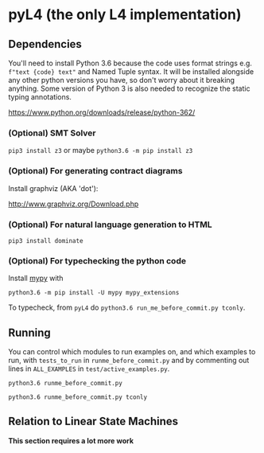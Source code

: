 # pyL4 (the only L4 implementation)

<!--Some limitted info about [L4 readme.md](https://github.com/legalese/complaw-deeptech/blob/master/linear_state_machine_language/README.md)-->

<!-- Most of the [example contracts](https://github.com/legalese/complaw-deeptech/tree/master/linear_state_machine_language/examplesLSM2) are problems from Tom Hvitved's PhD thesis. He wrote executable contracts in the language CSL that he developed. CSL influenced L4/LSM, but in the end they use quite different approaches.  -->

## Dependencies
You'll need to install Python 3.6 because the code uses format strings e.g. `f"text {code} text"` and Named Tuple syntax. It will be installed alongside any other python versions you have, so don't worry about it breaking anything. Some version of Python 3 is also needed to recognize the static typing annotations.

https://www.python.org/downloads/release/python-362/

### (Optional) SMT Solver

`pip3 install z3` or maybe `python3.6 -m pip install z3`

### (Optional) For generating contract diagrams
Install graphviz (AKA 'dot'):

http://www.graphviz.org/Download.php

### (Optional) For natural language generation to HTML

`pip3 install dominate`

### (Optional) For typechecking the python code
Install [mypy](http://mypy-lang.org/) with

`python3.6 -m pip install -U mypy mypy_extensions`

To typecheck, from `pyL4` do `python3.6 run_me_before_commit.py tconly`.



## Running

You can control which modules to run examples on, and which examples to run, with `tests_to_run` in `runme_before_commit.py` and by commenting out lines in `ALL_EXAMPLES` in `test/active_examples.py`.

`python3.6 runme_before_commit.py`

`python3.6 runme_before_commit.py tconly`

<!--`python3.6 test/test_smt.py`

`python3.6 test/test_interpreter.py`

`python3.6 test/test_typechecker.py`

`python3.6 test/test_prettyprint.py`

`python3.6 test/test_graphviz.py`
-->
<!--`python3.6 test/test_parser.py` (this file gets used by all the other `test_`* files, as well as `run_me_before_commit.py`)
-->

## Relation to Linear State Machines

**This section requires a lot more work**

<!--`should` in L4 is, for the sake of execution, a synonym of `may`. We will differentiate between the two in other situations though, e.g. to define the "happy paths".
-->
<!--About leaving out `(TransitionsTo ‹situation_id› ...)` and that kind of thing.-->

<!-- **Todo: update LaTeX to add "env action" as an action_rule type.** -->

<!--In LSM, there is only one type of `NextActionRule`, which has a role, action, and a few other things.-->
<!--In L4, there are PartyNextActionRule, EnvNextActionRule. They are just conveniences:-->

<!--* ActionRuleToSituation has no `deontic_keyword` but has an extra `dest_id` (a `Situation` id), its `role_id` is always `ENV_ROLE`, and its `action_id` is its `dest_id` prefixed with `Enter`.-->
<!--* EnvNextActionRule has no `deontic_keyword` and its `role_id` is always `ENV_ROLE`.-->

